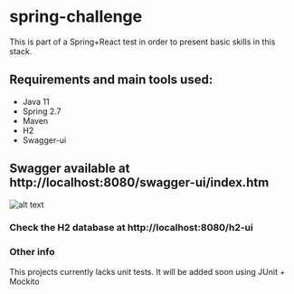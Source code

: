 # spring-challenge
This is part of a Spring+React test in order to present basic skills in this stack.

## Requirements and main tools used:
 - Java 11
 - Spring 2.7
 - Maven
 - H2
 - Swagger-ui
 
 ## Swagger available at http://localhost:8080/swagger-ui/index.htm
 ![alt text](https://i.ibb.co/xqwV1VR/swagger.png)
 
 ### Check the H2 database at http://localhost:8080/h2-ui 
 
 ### Other info
 This projects currently lacks unit tests. 
 It will be added soon using JUnit + Mockito 
 
 
